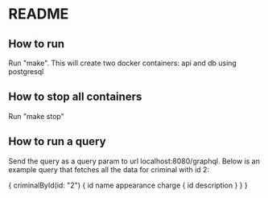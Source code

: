 # README
## How to run

Run "make". This will create two docker containers: api and db using postgresql

## How to stop all containers

Run "make stop"

## How to run a query

Send the query as a query param to url localhost:8080/graphql. Below is an example query that fetches all the data for
 criminal with
 id 2:

{
	criminalById(id: "2") {
		id
		name
		appearance
		charge {
			id
			description
		}
	}
}